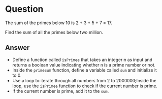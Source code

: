 # Question

The sum of the primes below 10 is 2 + 3 + 5 + 7 = 17.

Find the sum of all the primes below two million.

## Answer

- Define a function called `isPrimee` that takes an integer n as input and returns a boolean value indicating whether n is a prime number or not.
- Inside the `primeSum` function, define a variable called `sum` and initialize it to 0.
- Use a loop to iterate through all numbers from 2 to 2000000;Inside the loop, use the `isPrimee` function to check if the current number is prime.
- If the current number is prime, add it to the `sum`.

